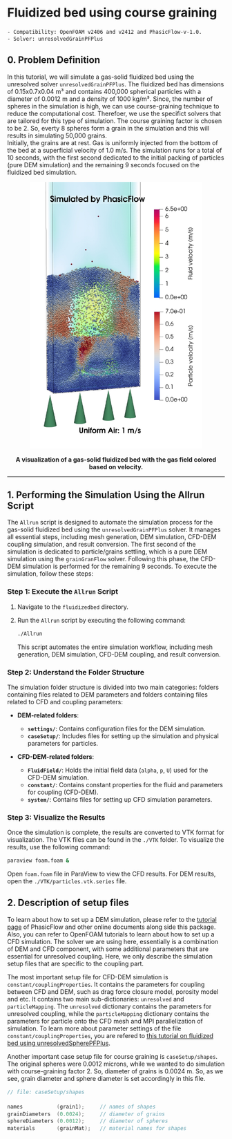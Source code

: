 # Fluidized bed using course graining

    - Compatibility: OpenFOAM v2406 and v2412 and PhasicFlow-v-1.0.
    - Solver: unresolvedGrainPFPlus

## 0. Problem Definition

In this tutorial, we will simulate a gas-solid fluidized bed using the unresolved solver `unresolvedGrainPFPlus`. The fluidized bed has dimensions of 0.15x0.7x0.04 m³ and contains 400,000 spherical particles with a diameter of 0.0012 m and a density of 1000 kg/m³. Since, the number of spheres in the simulation is high, we can use course-graining technique to reduce the computational cost. Therefoer, we use the specifict solvers that are tailored for this type of simulation. The course graining factor is chosen to be 2. So, everty 8 spheres form a grain in the simulation and this will results in simulating 50,000 grains.  
Initially, the grains are at rest. Gas is uniformly injected from the bottom of the bed at a superficial velocity of 1.0 m/s. The simulation runs for a total of 10 seconds, with the first second dedicated to the initial packing of particles (pure DEM simulation) and the remaining 9 seconds focused on the fluidized bed simulation.

<div align="center">
<b>
<img src="./fluidized-bed-course-grain.jpeg" alt="Fluidized bed with course-graining" style="width: 400px;"/>
</b>
<b>

A visualization of a gas-solid fluidized bed with the gas field colored based on velocity.
</b></div>

***

## 1. Performing the Simulation Using the Allrun Script

The `Allrun` script is designed to automate the simulation process for the gas-solid fluidized bed using the `unresolvedGrainPFPlus` solver. It manages all essential steps, including mesh generation, DEM simulation, CFD-DEM coupling simulation, and result conversion. The first second of the simulation is dedicated to particle/grains settling, which is a pure DEM simulation using the `grainGranFlow` solver. Following this phase, the CFD-DEM simulation is performed for the remaining 9 seconds. To execute the simulation, follow these steps:

### Step 1: Execute the `Allrun` Script

1. Navigate to the `fluidizedbed` directory.
2. Run the `Allrun` script by executing the following command:

   ```sh
   ./Allrun
   ```

   This script automates the entire simulation workflow, including mesh generation, DEM simulation, CFD-DEM coupling, and result conversion.

### Step 2: Understand the Folder Structure

The simulation folder structure is divided into two main categories: folders containing files related to DEM parameters and folders containing files related to CFD and coupling parameters:

- **DEM-related folders**:
  - **`settings/`**: Contains configuration files for the DEM simulation.
  - **`caseSetup/`**: Includes files for setting up the simulation and physical parameters for particles.

- **CFD-DEM-related folders**:
  - **`FluidField/`**: Holds the initial field data (`alpha`, `p`, `U`) used for the CFD-DEM simulation.
  - **`constant/`**: Contains constant properties for the fluid and parameters for coupling (CFD-DEM).
  - **`system/`**: Contains files for setting up CFD simulation parameters.

### Step 3: Visualize the Results

Once the simulation is complete, the results are converted to VTK format for visualization. The VTK files can be found in the `./VTK` folder. To visualize the results, use the following command:

```sh
paraview foam.foam &
```

Open `foam.foam` file in ParaView to view the CFD results. For DEM results, open the `./VTK/particles.vtk.series` file.

## 2. Description of setup files

To learn about how to set up a DEM simulation, please refer to the [tutorial page](https://github.com/PhasicFlow/phasicFlow/wiki/Tutorials) of PhasicFlow and other online documents along side this package. Also, you can refer to OpenFOAM tutorials to learn about how to set up a CFD simulation. The solver we are using here, essentially is a combination of DEM and CFD component, with some additional parameters that are essential for unresolved coupling. Here, we only describe the simulation setup files that are specific to the coupling part.

The most important setup file for CFD-DEM simulation is `constant/couplingProperties`. It contains the parameters for coupling between CFD and DEM, such as drag force closure model, porosity model and etc. It contains two main sub-dictionaries: `unresolved` and `particleMapping`. The `unresolved` dictionary contains the parameters for unresolved coupling, while the `particleMapping` dictionary contains the parameters for particle onto the CFD mesh and MPI parallelization of simulation. To learn more about parameter settings of the file `constant/couplingProperties`, you are refered to [this tutorial on fluidized bed using unresolvedSpherePFPlus](https://github.com/PhasicFlow/PhasicFlowPlus/tree/main/tutorials/unresolvedSpherePFPlus/fluidizedbed).

Another important case setup file for course graining is `caseSetup/shapes`. The original spheres were 0.0012 microns, while we wanted to do simulation with course-graining factor 2. So, diameter of grains is 0.0024 m. So, as we see, grain diameter and sphere diameter is set accordingly in this file.

```C++
// file: caseSetup/shapes

names           (grain1);     // names of shapes 
grainDiameters	(0.0024);     // diameter of grains 
sphereDiameters	(0.0012);     // diameter of spheres 
materials       (grainMat);   // material names for shapes
```